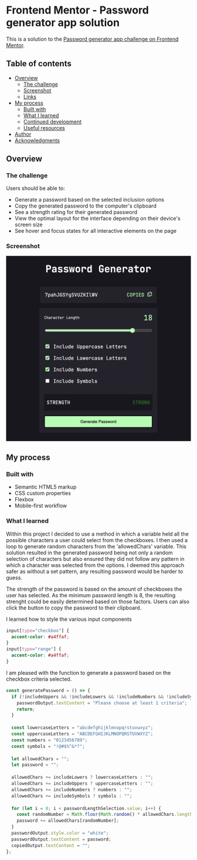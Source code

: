 # Frontend Mentor - Password generator app solution

This is a solution to the [Password generator app challenge on Frontend Mentor](https://www.frontendmentor.io/challenges/password-generator-app-Mr8CLycqjh).

## Table of contents

- [Overview](#overview)
  - [The challenge](#the-challenge)
  - [Screenshot](#screenshot)
  - [Links](#links)
- [My process](#my-process)
  - [Built with](#built-with)
  - [What I learned](#what-i-learned)
  - [Continued development](#continued-development)
  - [Useful resources](#useful-resources)
- [Author](#author)
- [Acknowledgments](#acknowledgments)

## Overview

### The challenge

Users should be able to:

- Generate a password based on the selected inclusion options
- Copy the generated password to the computer's clipboard
- See a strength rating for their generated password
- View the optimal layout for the interface depending on their device's screen size
- See hover and focus states for all interactive elements on the page

### Screenshot

![](/assets/images/screenshot.png)

## My process

### Built with

- Semantic HTML5 markup
- CSS custom properties
- Flexbox
- Mobile-first workflow

### What I learned

Within this project I decided to use a method in which a variable held all the possible characters a user could select from the checkboxes. I then used a loop to generate random characters from the 'allowedChars' variable. This solution resulted in the generated password being not only a random selection of characters but also ensured they did not follow any pattern in which a character was selected from the options. I deemed this approach safer as without a set pattern, any resulting password would be harder to guess.

The strength of the password is based on the amount of checkboxes the user has selected. As the minimum password length is 8, the resulting strenght could be easily determined based on those factors. Users can also click the button to copy the password to their clipboard.

I learned how to style the various input components

```css
input[type="checkbox"] {
  accent-color: #a4ffaf;
}
input[type="range"] {
  accent-color: #a4ffaf;
}
```

I am pleased with the function to generate a password based on the checkbox criteria selected.

```js
const generatePassword = () => {
  if (!includeUppers && !includeLowers && !includeNumbers && !includeSymbols) {
    passwordOutput.textContent = "Please choose at least 1 criteria";
    return;
  }

  const lowercaseLetters = "abcdefghijklmnopqrstuvwxyz";
  const uppercaseLetters = "ABCDEFGHIJKLMNOPQRSTUVWXYZ";
  const numbers = "0123456789";
  const symbols = "!@#$%^&*?";

  let allowedChars = "";
  let password = "";

  allowedChars += includeLowers ? lowercaseLetters : "";
  allowedChars += includeUppers ? uppercaseLetters : "";
  allowedChars += includeNumbers ? numbers : "";
  allowedChars += includeSymbols ? symbols : "";

  for (let i = 0; i < passwordLengthSelection.value; i++) {
    const randomNumber = Math.floor(Math.random() * allowedChars.length);
    password += allowedChars[randomNumber];
  }
  passwordOutput.style.color = "white";
  passwordOutput.textContent = password;
  copiedOutput.textContent = "";
};
```

